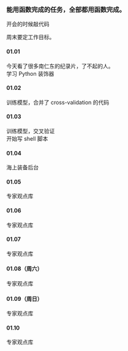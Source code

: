 
### 能用函数完成的任务，全部都用函数完成。  

开会的时候敲代码  

周末要定工作目标。  


#### 01.01  

今天看了很多南仁东的纪录片，了不起的人。  
学习 Python 装饰器  


#### 01.02  

训练模型，合并了 cross-validation 的代码  


#### 01.03  

训练模型，交叉验证  
开始写 shell 脚本  


#### 01.04  

海上装备后台  


#### 01.05  

专家观点库  


#### 01.06  

专家观点库  


#### 01.07  

专家观点库  


#### 01.08（周六）  

专家观点库  


#### 01.09（周日）  

专家观点库  


#### 01.10  

专家观点库  






